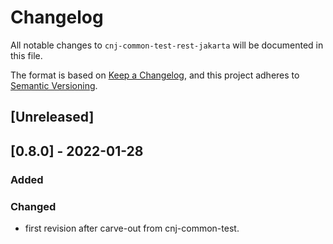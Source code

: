 # Changelog
All notable changes to `cnj-common-test-rest-jakarta` will be documented in this file.

The format is based on [Keep a Changelog](https://keepachangelog.com/en/1.0.0/),
and this project adheres to [Semantic Versioning](https://semver.org/spec/v2.0.0.html).

## [Unreleased]

## [0.8.0] - 2022-01-28
### Added
### Changed
- first revision after carve-out from cnj-common-test.
